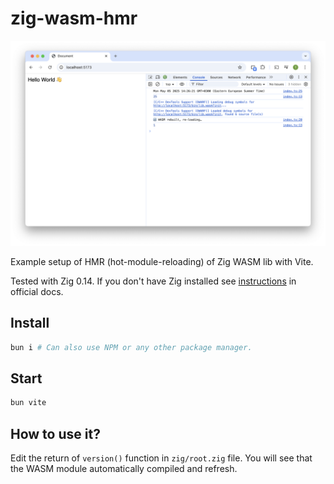 # zig-wasm-hmr

![Screenshot showing browser window](screenshot.png)

Example setup of HMR (hot-module-reloading) of Zig WASM lib with Vite.

Tested with Zig 0.14. If you don't have Zig installed see [instructions](https://ziglang.org/learn/getting-started) in official docs.

## Install

```bash
bun i # Can also use NPM or any other package manager.
```

## Start

```bash
bun vite
```

## How to use it?

Edit the return of `version()` function in `zig/root.zig` file. You will see that the WASM module automatically compiled and refresh.
